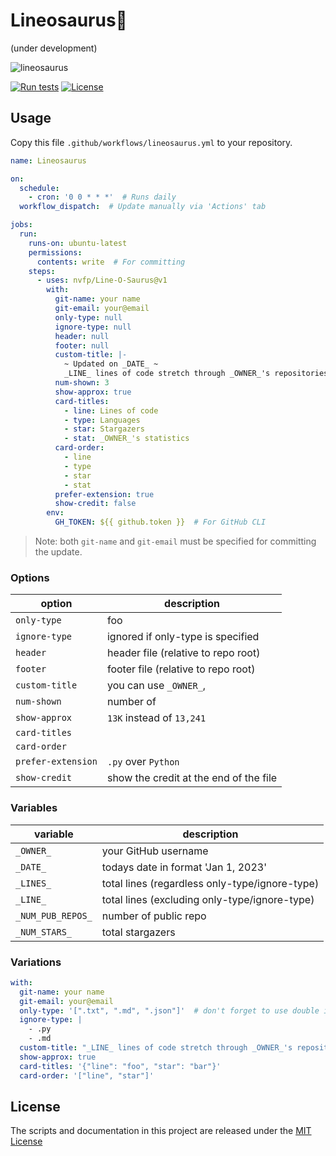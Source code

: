 # Lineosaurus🦕

(under development)

![lineosaurus](https://github.com/nvfp/Line-O-Saurus/blob/main/assets/lineosaurus.jpg?raw=true)

[![Run tests](https://github.com/nvfp/Line-O-Saurus/actions/workflows/run-tests.yml/badge.svg)](https://github.com/nvfp/Line-O-Saurus/actions/workflows/run-tests.yml)
[![License](https://img.shields.io/github/license/nvfp/Line-O-Saurus)](https://github.com/nvfp/Line-O-Saurus/blob/main/LICENSE)


## Usage

Copy this file `.github/workflows/lineosaurus.yml` to your repository.

```yaml
name: Lineosaurus

on:
  schedule:
    - cron: '0 0 * * *'  # Runs daily
  workflow_dispatch:  # Update manually via 'Actions' tab

jobs:
  run:
    runs-on: ubuntu-latest
    permissions:
      contents: write  # For committing
    steps:
      - uses: nvfp/Line-O-Saurus@v1
        with:
          git-name: your name
          git-email: your@email
          only-type: null
          ignore-type: null
          header: null
          footer: null
          custom-title: |-
            ~ Updated on _DATE_ ~
            _LINE_ lines of code stretch through _OWNER_'s repositories.
          num-shown: 3
          show-approx: true
          card-titles: 
            - line: Lines of code
            - type: Languages
            - star: Stargazers
            - stat: _OWNER_'s statistics
          card-order:
            - line
            - type
            - star
            - stat
          prefer-extension: true
          show-credit: false
        env:
          GH_TOKEN: ${{ github.token }}  # For GitHub CLI
```

> Note: both `git-name` and `git-email` must be specified for committing the update.

### Options

option             | description
---                | ---        
`only-type`        | foo
`ignore-type`      | ignored if only-type is specified
`header`           | header file (relative to repo root)
`footer`           | footer file (relative to repo root)
`custom-title`     | you can use `_OWNER_`, 
`num-shown`        | number of 
`show-approx`      | `13K` instead of `13,241`
`card-titles`      | 
`card-order`       | 
`prefer-extension` | `.py` over `Python`
`show-credit`      | show the credit at the end of the file

### Variables

variable | description
---      | ---
`_OWNER_` | your GitHub username
`_DATE_` | todays date in format 'Jan 1, 2023'
`_LINES_` | total lines (regardless only-type/ignore-type)
`_LINE_` | total lines (excluding only-type/ignore-type)
`_NUM_PUB_REPOS_` | number of public repo
`_NUM_STARS_` | total stargazers

### Variations

```yml
with:
  git-name: your name
  git-email: your@email
  only-type: '[".txt", ".md", ".json"]'  # don't forget to use double instead of single quotes for JSON list
  ignore-type: |
    - .py
    - .md
  custom-title: "_LINE_ lines of code stretch through _OWNER_'s repositories - last update: _DATE_."
  show-approx: true
  card-titles: '{"line": "foo", "star": "bar"}'
  card-order: '["line", "star"]'
```


## License

The scripts and documentation in this project are released under the [MIT License](https://github.com/nvfp/Line-O-Saurus/blob/main/LICENSE)